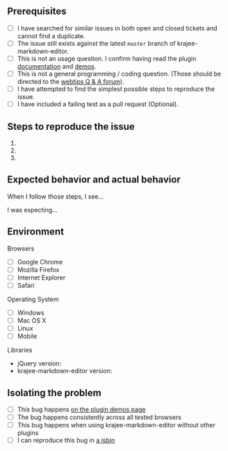 ## Prerequisites

- [ ] I have searched for similar issues in both open and closed tickets and cannot find a duplicate.
- [ ] The issue still exists against the latest `master` branch of krajee-markdown-editor.
- [ ] This is not an usage question. I confirm having read the plugin [documentation](http://plugins.krajee.com/markdown-editor) and [demos](http://plugins.krajee.com/markdown-editor/demo).
- [ ] This is not a general programming / coding question. (Those should be directed to the [webtips Q & A forum](http://webtips.krajee.com/questions)).
- [ ] I have attempted to find the simplest possible steps to reproduce the issue.
- [ ] I have included a failing test as a pull request (Optional).

## Steps to reproduce the issue

1.
2.
3.

## Expected behavior and actual behavior

When I follow those steps, I see...

I was expecting...

## Environment

Browsers

- [ ] Google Chrome
- [ ] Mozilla Firefox
- [ ] Internet Explorer
- [ ] Safari

Operating System

- [ ] Windows
- [ ] Mac OS X
- [ ] Linux
- [ ] Mobile

Libraries

- jQuery version:
- krajee-markdown-editor version:

## Isolating the problem

- [ ] This bug happens [on the plugin demos page](http://plugins.krajee.com/markdown-editor/demo)
- [ ] The bug happens consistently across all tested browsers
- [ ] This bug happens when using krajee-markdown-editor without other plugins
- [ ] I can reproduce this bug in [a jsbin](https://jsbin.com/)
